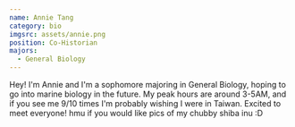 ```yaml
---
name: Annie Tang
category: bio
imgsrc: assets/annie.png
position: Co-Historian
majors:
  - General Biology
---
```

Hey! I'm Annie and I'm a sophomore majoring in General Biology, hoping to go into marine biology in the future. My peak hours are around 3-5AM, and if you see me 9/10 times I'm probably wishing I were in Taiwan. Excited to meet everyone! hmu if you would like pics of my chubby shiba inu :D